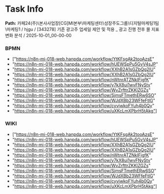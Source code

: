 # Task Info

**Path:** 카페24(주)\본사사업장\[CG]MI본부\마케팅센터\성장주도그룹\디지털마케팅1팀\마케팅1 / hjgu / [343278] 기존 광고주 업세일 제안 및 적용 _ 광고 진행 전후 몰 지표 변화 분석 / 2025-10-01_00-00-00

### BPMN
- ["https://n8n-mi-018-web.hanpda.com/workflow/YtKFsgAk2tooAzsE"
- "https://n8n-mi-018-web.hanpda.com/workflow/hUEWSpPu5GvV4sJP"
- "https://n8n-mi-018-web.hanpda.com/workflow/XXhB2A1sGZbQg2lU"
- "https://n8n-mi-018-web.hanpda.com/workflow/XXhB2A1sGZbQg2lU"
- "https://n8n-mi-018-web.hanpda.com/workflow/nWtnrATZNkIFigfK"
- "https://n8n-mi-018-web.hanpda.com/workflow/y7kX8ui1wvFNyStv"
- "https://n8n-mi-018-web.hanpda.com/workflow/WvZrfttrZKKlZGZs"
- "https://n8n-mi-018-web.hanpda.com/workflow/SjmsFTmethERw6SO"
- "https://n8n-mi-018-web.hanpda.com/workflow/WJdXBb23WFfeFtlG"
- "https://n8n-mi-018-web.hanpda.com/workflow/cyvjwkoFYuh4b0Qy"
- "https://n8n-mi-018-web.hanpda.com/workflow/uXKcLmXPbrH5tAkg"]

### WIKI
- ["https://n8n-mi-018-web.hanpda.com/workflow/YtKFsgAk2tooAzsE"
- "https://n8n-mi-018-web.hanpda.com/workflow/hUEWSpPu5GvV4sJP"
- "https://n8n-mi-018-web.hanpda.com/workflow/XXhB2A1sGZbQg2lU"
- "https://n8n-mi-018-web.hanpda.com/workflow/XXhB2A1sGZbQg2lU"
- "https://n8n-mi-018-web.hanpda.com/workflow/nWtnrATZNkIFigfK"
- "https://n8n-mi-018-web.hanpda.com/workflow/y7kX8ui1wvFNyStv"
- "https://n8n-mi-018-web.hanpda.com/workflow/WvZrfttrZKKlZGZs"
- "https://n8n-mi-018-web.hanpda.com/workflow/SjmsFTmethERw6SO"
- "https://n8n-mi-018-web.hanpda.com/workflow/WJdXBb23WFfeFtlG"
- "https://n8n-mi-018-web.hanpda.com/workflow/cyvjwkoFYuh4b0Qy"
- "https://n8n-mi-018-web.hanpda.com/workflow/uXKcLmXPbrH5tAkg"]


